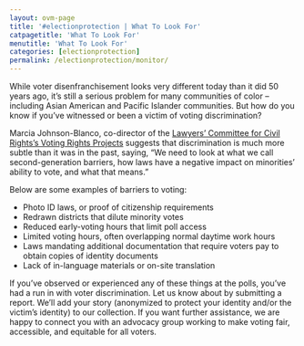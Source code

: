 ```yaml
---
layout: ovm-page
title: '#electionprotection | What To Look For'
catpagetitle: 'What To Look For'
menutitle: 'What To Look For'
categories: [electionprotection]
permalink: /electionprotection/monitor/
---
```


While voter disenfranchisement looks very different today than it did 50 years ago, it’s still a serious problem for many communities of color – including Asian American and Pacific Islander communities. But how do you know if you’ve witnessed or been a victim of voting discrimination? 

Marcia Johnson-Blanco, co-director of the [Lawyers’ Committee for Civil Rights’s Voting Rights Projects](http://www.lawyerscommittee.org/projects/voting_rights/) suggests that discrimination is much more subtle than it was in the past, saying, “We need to look at what we call second-generation barriers, how laws have a negative impact on minorities’ ability to vote, and what that means.”

Below are some examples of barriers to voting:

+ Photo ID laws, or proof of citizenship requirements
+ Redrawn districts that dilute minority votes
+ Reduced early-voting hours that limit poll access
+ Limited voting hours, often overlapping normal daytime work hours
+ Laws mandating additional documentation that require voters pay to obtain copies of identity documents
+ Lack of in-language materials or on-site translation

If you’ve observed or experienced any of these things at the polls, you’ve had a run in with voter discrimination. Let us know about by submitting a report. We’ll add your story (anonymized to protect your identity and/or the victim’s identity) to our collection. If you want further assistance, we are happy to connect you with an advocacy group working to make voting fair, accessible, and equitable for all voters.